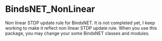 # BindsNET_NonLinear
Non linear STDP update rule for BindsNET.
It is not completed yet, I keep working to make it reflect non linear STDP update rule.
When you use this package, you may change your some BindsNET classes and modules.
